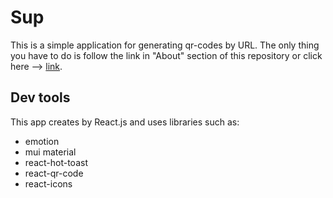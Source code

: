 # **Sup**

This is a simple application for generating qr-codes by URL. The only thing you have to do is follow the link in "About" section of this repository or click here --> [link](https://mamamamamaa.github.io/Qr-code-generator/).  

## Dev tools
  
This app creates by React.js and uses libraries such as: 
* emotion 
* mui material
* react-hot-toast
* react-qr-code
* react-icons
